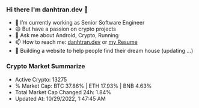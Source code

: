 ### Hi there I'm danhtran.dev 👋

- 🔭 I’m currently working as Senior Software Engineer
- 😄 But have a passion on crypto projects
- 💬 Ask me about Android, Crypto, Running 
- 📫 How to reach me: <a href="https://danhtran.dev" target="_blank">danhtran.dev</a> or <a href="Developer-Resume.pdf" target="_blank">my Resume</a>
- 🌱 Building a website to help people find their dream house (updating ...)

### Crypto Market Summarize
- Active Crypto: 13275
- % Market Cap: BTC 37.86% | ETH 17.93% | BNB 4.63%
- Total Market Cap Changed 24h: 1.84%
- Updated At: 10/29/2022, 1:47:45 AM
